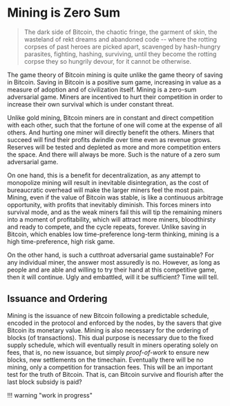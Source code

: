 # Mining is Zero Sum

> The dark side of Bitcoin,
> the chaotic fringe, the garment of skin,
> the wasteland of rekt dreams and abandoned code --
> where the rotting corpses of past heroes are picked
> apart, scavenged by hash-hungry parasites,
> fighting, hashing, surviving,
> until they become the rotting corpse they
> so hungrily devour,
> for it cannot be otherwise.

The game theory of Bitcoin mining is quite
 unlike the game theory of saving in Bitcoin.
Saving in Bitcoin is a positive sum game,
 increasing in value as a measure of adoption
 and of civilization itself.
Mining is a zero-sum adversarial game.
Miners are incentived to hurt their competition
 in order to increase their own survival which
 is under constant threat.

Unlike gold mining, Bitcoin miners are in
 constant and direct competition with each
 other, such that the fortune of one will
 come at the expense of all others.
And hurting one miner will directly benefit
 the others.
Miners that succeed will find
 their profits dwindle over time even as revenue grows.
Reserves will be tested and depleted as more
 and more competition enters the space.
And there will always be more.
Such is the nature of a zero sum adversarial game.

On one hand, this is a benefit for decentralization,
 as any attempt to monopolize mining will result
 in inevitable disintegration, as the cost
 of bureaucratic overhead will make the larger
 miners feel the most pain.
Mining, even if the value of Bitcoin was stable,
 is like a continuous arbitrage opportunity,
 with profits that inevitably diminish.
 This forces miners into survival mode, and as the weak
 miners fail this will tip the remaining miners
 into a moment of profitability, which will attract more
 miners, bloodthirsty and ready to compete, and the cycle repeats, forever.
Unlike saving in Bitcoin, which enables low time-preference long-term thinking, 
 mining is a high time-preference, high risk game.

On the other hand, is such a cutthroat adversarial
 game sustainable? 
For any individual miner, the
 answer most assuredly is no.
However, as long as people and are able and
 willing to try their hand at this competitive 
 game, then it will continue.
Ugly and embattled, will it be sufficient?
Time will tell.


## Issuance and Ordering

Mining is the issuance of new Bitcoin following
 a predictable schedule, encoded in the protocol and
 enforced by the nodes, by the savers that give
 Bitcoin its monetary value.
Mining is also necessary for the ordering
 of blocks (of transactions).
This dual purpose is necessary due to the fixed
 supply schedule, which will eventually result
 in miners operating solely on fees, that is,
 no new issuance, but simply *proof-of-work* to
 ensure new blocks, new settlements on the
 timechain.
Eventually there will be no mining, only a
 competition for transaction fees.
This will be an important test for the truth of
 Bitcoin. That is, can Bitcoin survive and flourish
 after the last block subsidy is paid?





!!! warning "work in progress"


